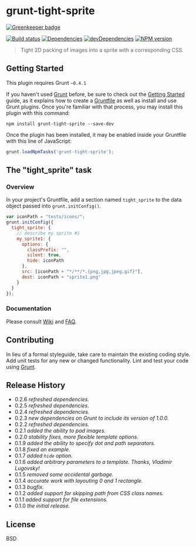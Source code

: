 # grunt-tight-sprite

[![Greenkeeper badge](https://badges.greenkeeper.io/uhop/grunt-tight-sprite.svg)](https://greenkeeper.io/)

[![Build status][travis-image]][travis-url]
[![Dependencies][deps-image]][deps-url]
[![devDependencies][dev-deps-image]][dev-deps-url]
[![NPM version][npm-image]][npm-url]


> Tight 2D packing of images into a sprite with a corresponding CSS.

## Getting Started

This plugin requires Grunt `~0.4.1`

If you haven't used [Grunt](http://gruntjs.com/) before, be sure to check out the [Getting Started](http://gruntjs.com/getting-started) guide, as it explains how to create a [Gruntfile](http://gruntjs.com/sample-gruntfile) as well as install and use Grunt plugins. Once you're familiar with that process, you may install this plugin with this command:

```shell
npm install grunt-tight-sprite --save-dev
```

Once the plugin has been installed, it may be enabled inside your Gruntfile with this line of JavaScript:

```js
grunt.loadNpmTasks('grunt-tight-sprite');
```

## The "tight_sprite" task

### Overview

In your project's Gruntfile, add a section named `tight_sprite` to the data object passed into `grunt.initConfig()`.

```js
var iconPath = "tests/icons/";
grunt.initConfig({
  tight_sprite: {
    // describe my sprite #1
    my_sprite1: {
      options: {
        classPrefix: "",
        silent: true,
        hide: iconPath
      },
      src: [iconPath + "*/**/*.{png,jpg,jpeg,gif}"],
      dest: iconPath + "sprite1.png"
    }
  }
});
```

### Documentation

Please consult [Wiki](https://github.com/uhop/grunt-tight-sprite/wiki) and
[FAQ](https://github.com/uhop/grunt-tight-sprite/wiki/FAQ).

## Contributing

In lieu of a formal styleguide, take care to maintain the existing coding style. Add unit tests for any new or changed functionality. Lint and test your code using [Grunt](http://gruntjs.com/).

## Release History

- 0.2.6 *refreshed dependencies.*
- 0.2.5 *refreshed dependencies.*
- 0.2.4 *refreshed dependencies.*
- 0.2.3 *new dependencies on Grunt to include its version of 1.0.0.*
- 0.2.2 *refreshed dependencies.*
- 0.2.1 *added the ability to pad images.*
- 0.2.0 *stability fixes, more flexible template options.*
- 0.1.9 *added the ability to specify dot and path separators.*
- 0.1.8 *fixed an example.*
- 0.1.7 *added `hide` option.*
- 0.1.6 *added arbitrary parameters to a template. Thanks, Vladimir Lugovsky!*
- 0.1.5 *removed some accidental garbage.*
- 0.1.4 *accurate work with layouting 0 and 1 rectangle.*
- 0.1.3 *bugfix.*
- 0.1.2 *added support for skipping path from CSS class names.*
- 0.1.1 *added support for file extensions.*
- 0.1.0 *the initial release.*

## License

BSD

[npm-image]:      https://img.shields.io/npm/v/grunt-tight-sprite.svg
[npm-url]:        https://npmjs.org/package/grunt-tight-sprite
[deps-image]:     https://img.shields.io/david/uhop/grunt-tight-sprite.svg
[deps-url]:       https://david-dm.org/uhop/grunt-tight-sprite
[dev-deps-image]: https://img.shields.io/david/dev/uhop/grunt-tight-sprite.svg
[dev-deps-url]:   https://david-dm.org/uhop/grunt-tight-sprite?type=dev
[travis-image]:   https://img.shields.io/travis/uhop/grunt-tight-sprite.svg
[travis-url]:     https://travis-ci.org/uhop/grunt-tight-sprite
